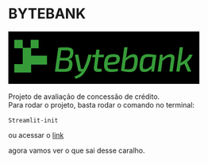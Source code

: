 # BYTEBANK

![ilustracao-covid](imgs/bytebank_logo.png)

Projeto de avaliação de concessão de crédito.  
Para rodar o projeto, basta rodar o comando no terminal:

```
Streamlit-init
```

ou acessar o [link]()

agora vamos ver o   que sai desse caralho.
